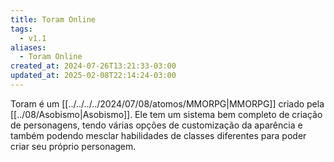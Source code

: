 ```yaml
---
title: Toram Online
tags:
  - v1.1
aliases:
  - Toram Online
created_at: 2024-07-26T13:21:33-03:00
updated_at: 2025-02-08T22:14:24-03:00
---
```


Toram é um [[../../../../2024/07/08/atomos/MMORPG|MMORPG]] criado pela [[../08/Asobismo|Asobismo]]. Ele tem um sistema bem completo de criação de personagens, tendo várias opções de customização da aparência e também podendo mesclar habilidades de classes diferentes para poder criar seu próprio personagem. 




